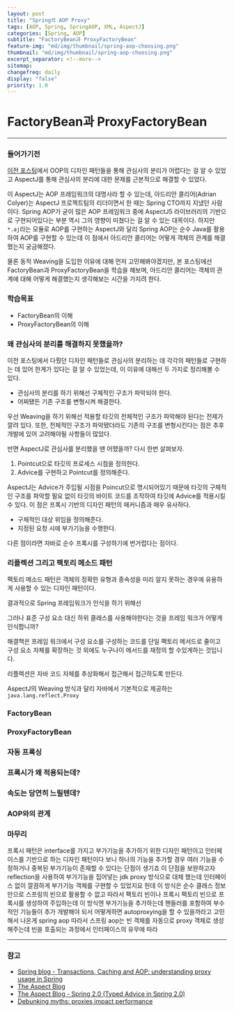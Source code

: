 ```yaml
---
layout: post
title: "Spring의 AOP Proxy"
tags: [AOP, Spring, SpringAOP, XML, AspectJ]
categories: [Spring, AOP]
subtitle: "FactoryBean과 ProxyFactoryBean"
feature-img: "md/img/thumbnail/spring-aop-choosing.png"
thumbnail: "md/img/thumbnail/spring-aop-choosing.png"
excerpt_separator: <!--more-->
sitemap:
changefreq: daily
display: "false"
priority: 1.0
---
```


<!--more-->

# FactoryBean과 ProxyFactoryBean

---

### 들어가기전

[이전 포스팅](https://gmun.github.io/spring/aop/oop/2019/02/09/from-oop-to-aop.html)에서 OOP의 디자인 패턴들을 통해 관심사의 분리가 어렵다는 걸 알 수 있었고 AspectJ를 통해 관심사의 분리에 대한 문제를 근본적으로 해결할 수 있었다.

이 AspectJ는 AOP 프레임워크의 대명사라 할 수 있는데, 아드리안 콜리어(Adrian Colyer)는 AspectJ 프로젝트팀의 리더이면서 한 때는 Spring CTO까지 지냈던 사람이다. Spring AOP가 굳이 많은 AOP 프레임워크 중에 AspectJ5 라이브러리의 기반으로 구현되어있다는 부분 역시 그의 영향이 미쳤다는 걸 알 수 있는 대목이다. 하지만 `*.aj`라는 모듈로 AOP를 구현하는 AspectJ와 달리 Spring AOP는 순수 Java를 활용하여 AOP를 구현할 수 있는데 이 점에서 아드리안 콜리어는 어떻게 객체의 관계를 해결했는지 궁금해졌다.

물론 동적 Weaving을 도입한 이유에 대해 먼저 고민해봐야겠지만, 본 포스팅에선 FactoryBean과 ProxyFactoryBean을 학습을 해보며, 아드리안 콜리어는 객체의 관계에 대해 어떻게 해결했는지 생각해보는 시간을 가지려 한다.

### 학습목표

- FactoryBean의 이해
- ProxyFactoryBean의 이해

### 왜 관심사의 분리를 해결하지 못했을까?

이전 포스팅에서 다뤘던 디자인 패턴들로 관심사의 분리하는 데 각각의 패턴들로 구현하는 데 있어 한계가 있다는 걸 알 수 있었는데, 이 이유에 대해선 두 가지로 정리해볼 수 있다.

- 관심사의 분리를 하기 위해선 구체적인 구조가 파악되야 한다.
- 어찌됐든 기존 구조를 변형시켜 해결한다.

우선 Weaving을 하기 위해선 적용할 타깃의 전체적인 구조가 파악해야 된다는 전제가 깔려 있다. 또한, 전체적인 구조가 파악됐더라도 기존의 구조를 변형시킨다는 점은 추후 개발에 있어 고려해야될 사항들이 많았다.

반면 AspectJ로 관심사를 분리했을 땐 어땠을까? 다시 한번 살펴보자.

1. Pointcut으로 타깃의 프로세스 시점을 정의한다.
2. Advice를 구현하고 Pointcut를 정의해준다.

AspectJ는 Advice가 주입될 시점을 Poincut으로 명시되어있기 때문에 타깃의 구체적인 구조를 파악할 필요 없이 타깃의 바이트 코드를 조작하여 타깃에 Advice를 적용시킬 수 있다. 이 점은 프록시 기반의 디자인 패턴의 매커니즘과 매우 유사하다.

- 구체적인 대상 위임을 정의해준다.
- 지정된 요청 시에 부가기능을 수행한다.

다른 점이라면 자바로 순수 프록시를 구성하기에 번거럽다는 점이다.

### 리플렉션 그리고 팩토리 메소드 패턴

팩토리 메소드 패턴은 객체의 정확한 유형과 종속성을 미리 알지 못하는 경우에 유용하게 사용할 수 있는 디자인 패턴이다.


결과적으로 Spring 프레임워크가 인식을 하기 위해선

그러나 표준 구성 요소 대신 하위 클래스를 사용해야한다는 것을 프레임 워크가 어떻게 인식합니까?

해결책은 프레임 워크에서 구성 요소를 구성하는 코드를 단일 팩토리 메서드로 줄이고 구성 요소 자체를 확장하는 것 외에도 누구나이 메서드를 재정의 할 수있게하는 것입니다.


리플렉션은 자바 코드 자체를 추상화해서 접근해서 접근하도록 만든다.

AspectJ의 Weaving 방식과 달리 자바에서 기본적으로 제공하는 `java.lang.reflect.Proxy`

### FactoryBean

### ProxyFactoryBean

### 자동 프록싱

### 프록시가 왜 적용되는데?

### 속도는 당연히 느릴텐데?

### AOP와의 관계

### 마무리

프록시 패턴은 interface를 가지고 부가기능을 추가하기 위한 디자인 패턴이고 인터페이스를 기반으로 하는 디자인 패턴이다 보니  하나의 기능을 추가할 경우 여러 기능을 수정하거나 중복된 부가기능이 존재할 수 있다는 단점이 생기죠
이 단점을 보완하고자 reflection을 사용하여 부가기능을 집어넣는 jdk proxy 방식으로 대체 했는데 인터페이스 없이 깔끔하게 부가기능 객체를 구현할 수 있었지요
헌데 이 방식은 순수 클래스 정보만으로 스프링의 빈으로 활용할 수 없고 따라서 팩토리 빈이나 프록시 팩토리 빈으로 프록시를 생성하여 주입하는데
이 방식엔 부가기능을 추가하는데 핸들러를 포함하여 부수적인 기능들이 추가 개발해야 되서
어떻게하면 autoproxying을 할 수 있을까라고 고민해서 나온게 spring aop
따라서 스프링 aop는 빈 객체를 자동으로 proxy 객체로 생성해주는데
빈을 호출되는 과정에서 인터페이스의 유무에 따라

---

### 참고

- [Spring blog - Transactions, Caching and AOP: understanding proxy usage in Spring](https://spring.io/blog/2012/05/23/transactions-caching-and-aop-understanding-proxy-usage-in-spring)
- [The Aspect Blog](http://www.aspectprogrammer.org/blogs/adrian/2006/01/typed_advice_in.html)
- [The Aspect Blog - Spring 2.0 (Typed Advice in Spring 2.0)](http://www.aspectprogrammer.org/blogs/adrian/2006/01/typed_advice_in.html)
- [Debunking myths: proxies impact performance](https://spring.io/blog/2007/07/19/debunking-myths-proxies-impact-performance)
